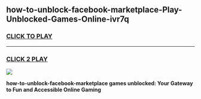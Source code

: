 
## how-to-unblock-facebook-marketplace-Play-Unblocked-Games-Online-ivr7q
<h3>
<a href="https://premium76.site?title=how-to-unblock-facebook-marketplace&ref=25A">CLICK TO PLAY</a></h3>
<hr>

<h3>
<a href="https://premium76.site?title=how-to-unblock-facebook-marketplace&ref=25A">CLICK 2 PLAY</a>
  
</h3>

<a href="https://premium76.site?title=how-to-unblock-facebook-marketplace&ref=25A"><img src="https://clearcache.store/games.png"></a>


**how-to-unblock-facebook-marketplace games unblocked: Your Gateway to Fun and Accessible Online Gaming**
